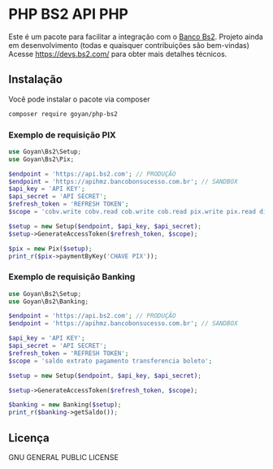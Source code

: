 # PHP BS2 API PHP

Este é um pacote para facilitar a integração com o [Banco Bs2](https://www.bancobs2.com.br/).
Projeto ainda em desenvolvimento (todas e quaisquer contribuições são bem-vindas)
Acesse <https://devs.bs2.com/> para obter mais detalhes técnicos.

## Instalação

Você pode instalar o pacote via composer

``` bash
composer require goyan/php-bs2
```

### Exemplo de requisição PIX

``` php
use Goyan\Bs2\Setup;
use Goyan\Bs2\Pix;

$endpoint = 'https://api.bs2.com'; // PRODUÇÃO
$endpoint = 'https://apihmz.bancobonsucesso.com.br'; // SANDBOX
$api_key = 'API KEY';
$api_secret = 'API SECRET';
$refresh_token = 'REFRESH TOKEN';
$scope = 'cobv.write cobv.read cob.write cob.read pix.write pix.read dict.write dict.read';

$setup = new Setup($endpoint, $api_key, $api_secret);
$setup->GenerateAccessToken($refresh_token, $scope);

$pix = new Pix($setup);
print_r($pix->paymentByKey('CHAVE PIX'));

```


### Exemplo de requisição Banking

``` php
use Goyan\Bs2\Setup;
use Goyan\Bs2\Banking;

$endpoint = 'https://api.bs2.com'; // PRODUÇÃO
$endpoint = 'https://apihmz.bancobonsucesso.com.br'; // SANDBOX

$api_key = 'API KEY';
$api_secret = 'API SECRET';
$refresh_token = 'REFRESH TOKEN';
$scope = 'saldo extrato pagamento transferencia boleto';

$setup = new Setup($endpoint, $api_key, $api_secret);

$setup->GenerateAccessToken($refresh_token, $scope);

$banking = new Banking($setup);
print_r($banking->getSaldo());

```
## Licença
GNU GENERAL PUBLIC LICENSE

